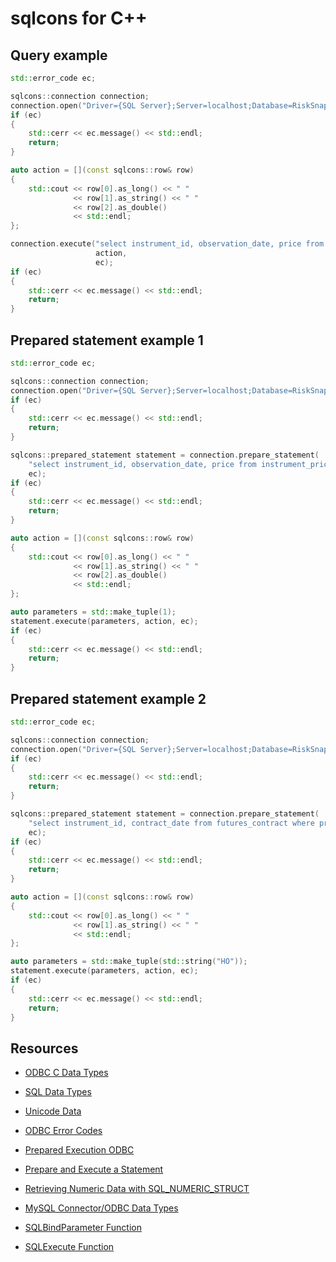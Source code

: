 # sqlcons for C++

## Query example

```c++
std::error_code ec;

sqlcons::connection connection;
connection.open("Driver={SQL Server};Server=localhost;Database=RiskSnap;Trusted_Connection=Yes;", true, ec);
if (ec)
{
    std::cerr << ec.message() << std::endl;
    return;
}

auto action = [](const sqlcons::row& row)
{
    std::cout << row[0].as_long() << " " 
              << row[1].as_string() << " " 
              << row[2].as_double()  
              << std::endl;
};

connection.execute("select instrument_id, observation_date, price from instrument_price",
                   action,
                   ec);
if (ec)
{
    std::cerr << ec.message() << std::endl;
    return;
}
```

## Prepared statement example 1

```c++
std::error_code ec;

sqlcons::connection connection;
connection.open("Driver={SQL Server};Server=localhost;Database=RiskSnap;Trusted_Connection=Yes;", true, ec);
if (ec)
{
    std::cerr << ec.message() << std::endl;
    return;
}

sqlcons::prepared_statement statement = connection.prepare_statement(
    "select instrument_id, observation_date, price from instrument_price where instrument_id = ?",
    ec);
if (ec)
{
    std::cerr << ec.message() << std::endl;
    return;
}

auto action = [](const sqlcons::row& row)
{
    std::cout << row[0].as_long() << " " 
              << row[1].as_string() << " " 
              << row[2].as_double()  
              << std::endl;
};

auto parameters = std::make_tuple(1);
statement.execute(parameters, action, ec);
if (ec)
{
    std::cerr << ec.message() << std::endl;
    return;
}
```

## Prepared statement example 2

```c++
std::error_code ec;

sqlcons::connection connection;
connection.open("Driver={SQL Server};Server=localhost;Database=RiskSnap;Trusted_Connection=Yes;", true, ec);
if (ec)
{
    std::cerr << ec.message() << std::endl;
    return;
}

sqlcons::prepared_statement statement = connection.prepare_statement(
    "select instrument_id, contract_date from futures_contract where product_id = ?",
    ec);
if (ec)
{
    std::cerr << ec.message() << std::endl;
    return;
}

auto action = [](const sqlcons::row& row)
{
    std::cout << row[0].as_long() << " " 
              << row[1].as_string() << " " 
              << std::endl;
};

auto parameters = std::make_tuple(std::string("HO"));
statement.execute(parameters, action, ec);
if (ec)
{
    std::cerr << ec.message() << std::endl;
    return;
}
```


## Resources

- [ODBC C Data Types](https://docs.microsoft.com/en-us/sql/odbc/reference/appendixes/c-data-types)
- [SQL Data Types](https://docs.microsoft.com/en-us/sql/odbc/reference/appendixes/sql-data-types)
- [Unicode Data](https://docs.microsoft.com/en-us/sql/odbc/reference/develop-app/unicode-data)

- [ODBC Error Codes](https://docs.microsoft.com/en-us/sql/odbc/reference/appendixes/appendix-a-odbc-error-codes)
- [Prepared Execution ODBC](https://docs.microsoft.com/en-us/sql/odbc/reference/develop-app/prepared-execution-odbc)
- [Prepare and Execute a Statement](https://docs.microsoft.com/en-us/sql/relational-databases/native-client-odbc-how-to/execute-queries/prepare-and-execute-a-statement-odbc)
- [Retrieving Numeric Data with SQL_NUMERIC_STRUCT](https://support.microsoft.com/en-us/help/222831/howto-retrieving-numeric-data-with-sql-numeric-struct)
- [MySQL Connector/ODBC Data Types](https://dev.mysql.com/doc/connector-odbc/en/connector-odbc-reference-datatypes.html)

- [SQLBindParameter Function](https://docs.microsoft.com/en-us/sql/odbc/reference/syntax/sqlbindparameter-function)
- [SQLExecute Function](https://docs.microsoft.com/en-us/sql/odbc/reference/syntax/sqlexecute-function)






